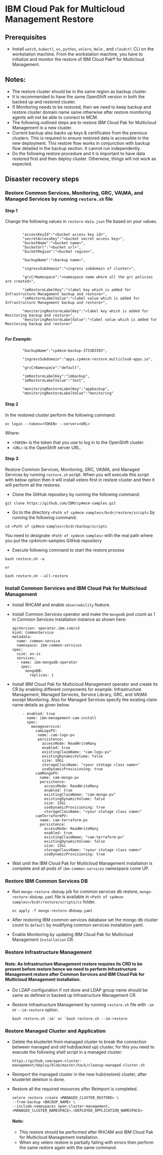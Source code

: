 # IBM Cloud Pak for Multicloud Management Restore

## Prerequisites
- Install `watch`, `kubectl`, `oc`, `python`, `velero`, `Helm` , and `cloudctl` CLI on the workstation machine. From the workstation machine, you have to initialize and monitor the restore of IBM Cloud Pak® for Multicloud Management.

## Notes:
- The restore cluster should be in the same region as backup cluster.
- It is recommended to have the same OpenShift version in both the backed up and restored cluster.
- If Monitoring needs to be restored, then we need to keep backup and restore cluster domain name same otherwise after restore monitoring agents will not be able to connect to MCM.
- The following outlined steps are to restore IBM Cloud Pak for Multicloud Management in a new cluster.
- Current backup also backs up keys & certificates from the previous clusters. This is required to ensure restored data is accessible in the new deployment. This restore flow works in conjunction with backup flow detailed in the backup section. It cannot run independently.
- Do the following restore procedure and it is important to have data restored first and then deploy cluster. Otherwise, things will not work as expected.


## Disaster recovery steps

### Restore Common Services, Monitoring, GRC, VA\MA, and Managed Services by running `restore.sh` file

#### Step 1

Change the following values in `restore-data.json` file based on your values.

```

        "accessKeyId":"<bucket access key id>",
        "secretAccessKey":"<bucket secret access key>",
        "bucketName":"<bucket name>",
        "bucketUrl":"<bucket url>",
        "bucketRegion":"<bucket region>",
        
        "backupName":"<backup name>",
        
        "ingressSubdomain":"<ingress subdomain of cluster>",
        
        "grcCrNamespace":"<namespace name where all the grc policies are created>",
        
        "imRestoreLabelKey":"<label key which is added for Infrastructure Management backup and restore>",
        "imRestoreLabelValue":"<label value which is added for Infrastructure Management backup and restore>",

        "monitoringRestoreLabelKey":"<label key which is added for Monitoring backup and restore>",
        "monitoringRestoreLabelValue":"<label value which is added for Monitoring backup and restore>"
        
```

##### For Example:

```
        "backupName":"cp4mcm-backup-373383393",
        
        "ingressSubdomain":"apps.cp4mcm-restore.multicloud-apps.io",
        
        "grcCrNamespace":"default",
        
        "imRestoreLabelKey":"imbackup",
        "imRestoreLabelValue":"test",

        "monitoringRestoreLabelKey":"appbackup",
        "monitoringRestoreLabelValue":"monitoring"
```


#### Step 2

In the restored cluster perform the following command:

```
oc login --token=<TOKEN> --server=<URL>
```

Where:

- `<TOKEN>` is the token that you use to log in to the OpenShift cluster.
-  `<URL>` is the OpenShift server URL.

#### Step 3

Restore Common Services, Monitoring, GRC, VA\MA, and Managed Services by running `restore.sh` script. When you will execute this script with below option then it will install velero first in restore cluster and then it will perform all the restores.

- Clone the GitHub repository by running the following command:

```
git clone https://github.com/IBM/cp4mcm-samples.git
```

- Go to the directory `<Path of cp4mcm-samples>/bcdr/restore/scripts` by running the following command:

```
cd <Path of cp4mcm-samples>/bcdr/backup/scripts
```

You need to designate `<Path of cp4mcm-samples>` with the real path where you put the cp4mcm-samples GitHub repository

- Execute following command to start the restore process

```
bash restore.sh -a 

or 

bash restore.sh --all-restore
```

### Install Common Services and IBM Cloud Pak for Multicloud Management

- Install RHCAM and enable `observability` feature.
- Install Common Services operator and make the `mongodb` pod count as 1 in Common Services installation instance as shown here: 

  ```
  apiVersion: operator.ibm.com/v3
  kind: CommonService
  metadata:
    name: common-service
    namespace: ibm-common-services
  spec:
    size: as-is
    services:
    - name: ibm-mongodb-operator
      spec:
        mongoDB:
          replicas: 1
  ```

- Install IBM Cloud Pak for Multicloud Management operator and create its CR by enabling different components for example: Infrastructure Management, Managed Services, Service Library, GRC, and VA\MA except Monitoring. Also for Managed Services specify the existing claim name details as given below.

```
        - enabled: true
          name: ibm-management-cam-install
          spec:
            manageservice:
              camLogsPV:
               name: cam-logs-pv
               persistence:
                 accessMode: ReadWriteMany
                 enabled: true
                 existingClaimName: "cam-logs-pv"
                 existingDynamicVolume: false
                 size: 10Gi
                 storageClassName: "<your stotage class name>"
                 useDynamicProvisioning: true
              camMongoPV:
                name: cam-mongo-pv
                persistence:
                  accessMode: ReadWriteMany
                  enabled: true
                  existingClaimName: "cam-mongo-pv"
                  existingDynamicVolume: false
                  size: 15Gi
                  useDynamicProvisioning: true
                  storageClassName: "<your stotage class name>"
              camTerraformPV:
                name: cam-terraform-pv
                persistence:
                  accessMode: ReadWriteMany
                  enabled: true
                  existingClaimName: "cam-terraform-pv"
                  existingDynamicVolume: false
                  size: 15Gi
                  storageClassName: "<your stotage class name>"
                  useDynamicProvisioning: true
```

- Wait until the IBM Cloud Pak for Multicloud Management installation is complete and all pods of `ibm-common-services` namespace come UP.

### Restore IBM Common Services DB

- Run `mongo-restore-dbdump` job for common services db restore, `mongo-restore-dbdump.yaml` file is available in `<Path of cp4mcm-samples>/bcdr/restore/scripts/cs` folder.

  ```
  oc apply -f mongo-restore-dbdump.yaml
  ```

- After restoring IBM common services database set the mongo db cluster count to `default` by modifying common services installation yaml.
- Enable Monitoring by updating IBM Cloud Pak for Multicloud Management `Installation` CR.

### Restore Infrastructure Management

#### Note: As Infrastructure Management restore requires its CRD to be present before restore hence we need to perform Infrastructure Management restore after Common Services and IBM Cloud Pak for Multicloud Management installation.

- Do LDAP configuration if not done and LDAP group name should be same as defined in backed up Infrastructure Management CR.

- Restore Infrastructure Management by running `restore.sh` file with `-im` or `--im-restore` option.

  ```
  bash restore.sh -im` or `bash restore.sh --im-restore
  ```

### Restore Managed Cluster and Application

- Delete the klusterlet from managed cluster to break the connection between managed and old hub(backed up) cluster, for this you need to execute the following shell script in a managed cluster:

  ```
  https://github.com/open-cluster-management/deploy/blob/master/hack/cleanup-managed-cluster.sh
  ```

- Reimport the managed cluster in the new hub(restore) cluster, after klusterlet deletion is done.
- Restore all the required resources after Reimport is completed.

   ```
   velero restore create <MANAGED_CLUSTER_RESTORE> \
   --from-backup <BACKUP_NAME> \
   --include-namespaces open-cluster-management,<MANAGED_CLUSTER_NAMESPACE>,<DEPLOYED_APPLICATION_NAMESPACE>
   ```

   #### Note: 
   - This restore should be performed after RHCAM and IBM Cloud Pak for Multicloud Management installation.
   - When any velero restore is partially failing with errors then perform the same restore again with the same command.